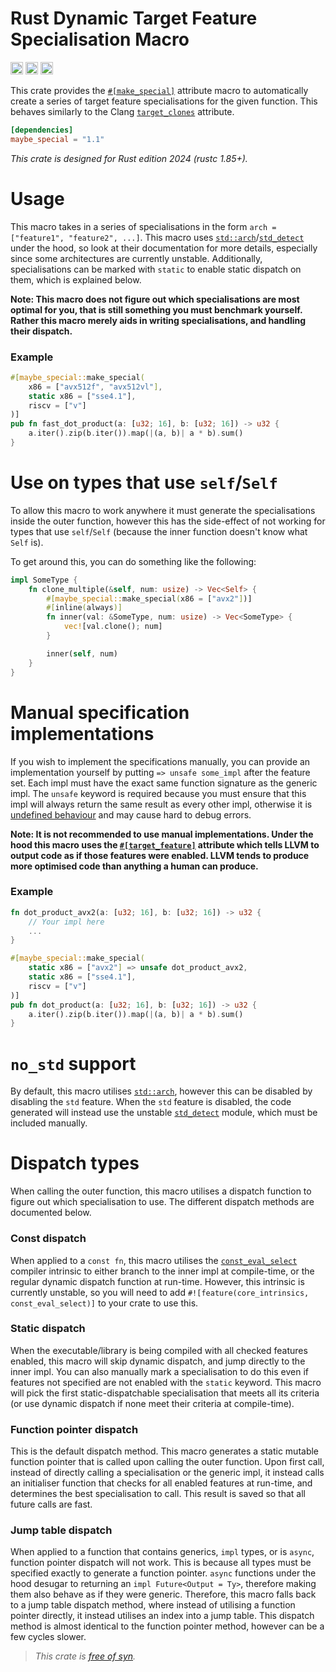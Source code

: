 # Rust Dynamic Target Feature Specialisation Macro

[<img alt="github" src="https://img.shields.io/badge/github-pypylia/maybe_special-8da0cb?style=for-the-badge&labelColor=555555&logo=github" height="20">](https://github.com/pypylia/maybe_special)
[<img alt="crates.io" src="https://img.shields.io/crates/v/maybe_special.svg?style=for-the-badge&color=fc8d62&logo=rust" height="20">](https://crates.io/crates/maybe_special)
[<img alt="docs.rs" src="https://img.shields.io/badge/docs.rs-maybe_special-66c2a5?style=for-the-badge&labelColor=555555&logo=docs.rs" height="20">](https://docs.rs/maybe_special)

This crate provides the [`#[make_special]`](https://docs.rs/maybe_special/latest/maybe_special/attr.make_special.html)
attribute macro to automatically create a series of target feature specialisations
for the given function. This behaves similarly to the Clang [`target_clones`] attribute.

[`target_clones`]: https://clang.llvm.org/docs/AttributeReference.html#target-clones

```toml
[dependencies]
maybe_special = "1.1"
```

_This crate is designed for Rust edition 2024 (rustc 1.85+)._

# Usage

This macro takes in a series of specialisations in the form `arch =
["feature1", "feature2", ...]`. This macro uses [`std::arch`]/[`std_detect`]
under the hood, so look at their documentation for more details, especially
since some architectures are currently unstable. Additionally,
specialisations can be marked with `static` to enable static dispatch on
them, which is explained below.

**Note: This macro does not figure out which specialisations are most
optimal for you, that is still something you must benchmark yourself. Rather
this macro merely aids in writing specialisations, and handling their dispatch.**

### Example

```rs
#[maybe_special::make_special(
    x86 = ["avx512f", "avx512vl"],
    static x86 = ["sse4.1"],
    riscv = ["v"]
)]
pub fn fast_dot_product(a: [u32; 16], b: [u32; 16]) -> u32 {
    a.iter().zip(b.iter()).map(|(a, b)| a * b).sum()
}
```

# Use on types that use `self`/`Self`

To allow this macro to work anywhere it must generate the specialisations
inside the outer function, however this has the side-effect of not working
for types that use `self`/`Self` (because the inner function doesn't know
what `Self` is).

To get around this, you can do something like the following:

```rs
impl SomeType {
    fn clone_multiple(&self, num: usize) -> Vec<Self> {
        #[maybe_special::make_special(x86 = ["avx2"])]
        #[inline(always)]
        fn inner(val: &SomeType, num: usize) -> Vec<SomeType> {
            vec![val.clone(); num]
        }

        inner(self, num)
    }
}
```

# Manual specification implementations

If you wish to implement the specifications manually, you can provide an
implementation yourself by putting `=> unsafe some_impl` after the feature
set. Each impl must have the exact same function signature as the generic
impl. The `unsafe` keyword is required because you must ensure that this
impl will always return the same result as every other impl, otherwise it is
[undefined behaviour] and may cause hard to debug errors.

**Note: It is not recommended to use manual implementations. Under the hood
this macro uses the [`#[target_feature]`](https://doc.rust-lang.org/reference/attributes/codegen.html#the-target_feature-attribute)
attribute which tells LLVM to output code as if those features were enabled.
LLVM tends to produce more optimised code than anything a human can produce.**

[undefined behaviour]: https://doc.rust-lang.org/reference/behavior-considered-undefined.html

### Example

```rs
fn dot_product_avx2(a: [u32; 16], b: [u32; 16]) -> u32 {
    // Your impl here
    ...
}

#[maybe_special::make_special(
    static x86 = ["avx2"] => unsafe dot_product_avx2,
    static x86 = ["sse4.1"],
    riscv = ["v"]
)]
pub fn dot_product(a: [u32; 16], b: [u32; 16]) -> u32 {
    a.iter().zip(b.iter()).map(|(a, b)| a * b).sum()
}
```

# `no_std` support

By default, this macro utilises [`std::arch`], however this can be disabled
by disabling the `std` feature. When the `std` feature is disabled, the code
generated will instead use the unstable [`std_detect`] module, which must be
included manually.

# Dispatch types

When calling the outer function, this macro utilises a dispatch function to
figure out which specialisation to use. The different dispatch methods are
documented below.

### Const dispatch

When applied to a `const fn`, this macro utilises the [`const_eval_select`]
compiler intrinsic to either branch to the inner impl at compile-time, or
the regular dynamic dispatch function at run-time. However, this
intrinsic is currently unstable, so you will need to add
`#![feature(core_intrinsics, const_eval_select)]` to your crate to use this.

[`const_eval_select`]: https://doc.rust-lang.org/stable/core/intrinsics/fn.const_eval_select.html

### Static dispatch

When the executable/library is being compiled with all checked features
enabled, this macro will skip dynamic dispatch, and jump directly to the
inner impl. You can also manually mark a specialisation to do this even if
features not specified are not enabled with the `static` keyword. This macro
will pick the first static-dispatchable specialisation that meets all its
criteria (or use dynamic dispatch if none meet their criteria at
compile-time).

### Function pointer dispatch

This is the default dispatch method. This macro generates a static mutable
function pointer that is called upon calling the outer function. Upon first
call, instead of directly calling a specialisation or the generic impl, it
instead calls an initialiser function that checks for all enabled features
at run-time, and determines the best specialisation to call. This result is
saved so that all future calls are fast.

### Jump table dispatch

When applied to a function that contains generics, `impl` types, or is
`async`, function pointer dispatch will not work. This is because all types
must be specified exactly to generate a function pointer. `async` functions
under the hood desugar to returning an `impl Future<Output = Ty>`,
therefore making them also behave as if they were generic. Therefore, this
macro falls back to a jump table dispatch method, where instead of utilising
a function pointer directly, it instead utilises an index into a jump table.
This dispatch method is almost identical to the function pointer method,
however can be a few cycles slower.

> _This crate is [free of syn](https://github.com/fasterthanlime/free-of-syn)._

[`std::arch`]: https://doc.rust-lang.org/stable/std/arch/index.html
[`std_detect`]: https://doc.rust-lang.org/nightly/std_detect/index.html
